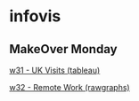 # infovis


## MakeOver Monday

[w31 - UK Visits (tableau)](https://vpruden1.github.io/infovis/W31_UK.html)

[w32 - Remote Work (rawgraphs)](https://vpruden1.github.io/infovis/W32_remote_work.html)
